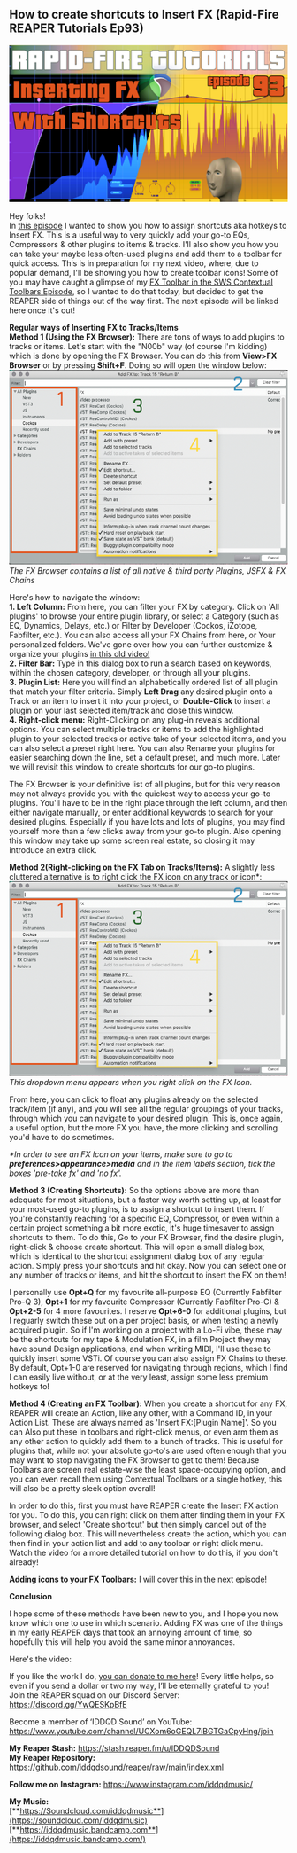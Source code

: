 ## How to create shortcuts to Insert FX (Rapid-Fire REAPER Tutorials Ep93)

![](/blog/rfrt/93/RFRT-EP-93.jpg)

Hey folks!  
 In [this episode](https://youtu.be/rRYcndmRs0M) I wanted to show you how to assign shortcuts aka hotkeys to Insert FX. This is a useful way to very quickly add your go-to EQs, Compressors & other plugins to items & tracks. I'll also show you how you can take your maybe less often-used plugins and add them to a toolbar for quick access. This is in preparation for my next video, where, due to popular demand, I'll be showing you how to create toolbar icons! Some of you may have caught a glimpse of my [FX Toolbar in the SWS Contextual Toolbars Episode](https://youtu.be/xuiB8aGDO18), so I wanted to do that today, but decided to get the REAPER side of things out of the way first. The next episode will be linked here once it's out!

**Regular ways of Inserting FX to Tracks/Items**  
**Method 1 (Using the FX Browser):** There are tons of ways to add plugins to tracks or items. Let's start with the "N00b" way (of course I'm kidding) which is done by opening the FX Browser. You can do this from **View>FX Browser** or by pressing **Shift+F**. Doing so will open the window below:  
 ![](/blog/rfrt/93/rfrt93-1.jpg)  
 _The FX Browser contains a list of all native & third party Plugins, JSFX & FX Chains_

 Here's how to navigate the window:  
**1. Left Column:** From here, you can filter your FX by category. Click on 'All plugins' to browse your entire plugin library, or select a Category (such as EQ, Dynamics, Delays, etc.) or Filter by Developer (Cockos, iZotope, Fabfilter, etc.). You can also access all your FX Chains from here, or Your personalized folders. We've gone over how you can further customize & organize your plugins [in this old video!](https://www.youtube.com/watch?v=-bAhE6HJTGQ)  
**2. Filter Bar:** Type in this dialog box to run a search based on keywords, within the chosen category, developer, or through all your plugins.  
**3. Plugin List:** Here you will find an alphabetically ordered list of all plugin that match your filter criteria. Simply **Left Drag** any desired plugin onto a Track or an item to insert it into your project, or **Double-Click** to insert a plugin on your last selected item/track and close this window.  
**4. Right-click menu:** Right-Clicking on any plug-in reveals additional options. You can select multiple tracks or items to add the highlighted plugin to your selected tracks or active take of your selected items, and you can also select a preset right here. You can also Rename your plugins for easier searching down the line, set a default preset, and much more. Later we will revisit this window to create shortcuts for our go-to plugins.

 The FX Browser is your definitive list of all plugins, but for this very reason may not always provide you with the quickest way to access your go-to plugins. You'll have to be in the right place through the left column, and then either navigate manually, or enter additional keywords to search for your desired plugins. Especially if you have lots and lots of plugins, you may find yourself more than a few clicks away from your go-to plugin. Also opening this window may take up some screen real estate, so closing it may introduce an extra click.

**Method 2(Right-clicking on the FX Tab on Tracks/Items):** A slightly less cluttered alternative is to right click the FX icon on any track or icon*:    
![](/blog/rfrt/93/rfrt93-1.jpg)  
_This dropdown menu appears when you right click on the FX Icon._

From here, you can click to float any plugins already on the selected track/item (if any), and you will see all the regular groupings of your tracks, through which you can navigate to your desired plugin. This is, once again, a useful option, but the more FX you have, the more clicking and scrolling you'd have to do sometimes.

_*In order to see an FX Icon on your items, make sure to go to **_preferences>appearance>media_** and in the item labels section, tick the boxes 'pre-take fx' and 'no fx'._

**Method 3 (Creating Shortcuts):** So the options above are more than adequate for most situations, but a faster way worth setting up, at least for your most-used go-to plugins, is to assign a shortcut to insert them. If you're constantly reaching for a specific EQ, Compressor, or even within a certain project something a bit more exotic, it's huge timesaver to assign shortcuts to them. To do this, Go to your FX Browser, find the desire plugin, right-click & choose create shortcut. This will open a small dialog box, which is identical to the shortcut assignment dialog box of any regular action. Simply press your shortcuts and hit okay. Now you can select one or any number of tracks or items, and hit the shortcut to insert the FX on them!

I personally use **Opt+Q** for my favourite all-purpose EQ (Currently Fabfilter Pro-Q 3), **Opt+1** for my favourite Compressor (Currently Fabfilter Pro-C) & **Opt+2-5** for 4 more favourites. I reserve **Opt+6-0** for additional plugins, but I reguarly switch these out on a per project basis, or when testing a newly acquired plugin. So if I'm working on a project with a Lo-Fi vibe, these may be the shortcuts for my tape & Modulation FX, in a film Project they may have sound Design applications, and when writing MIDI, I'll use these to quickly insert some VSTi. Of course you can also assign FX Chains to these. By default, Opt+1-0 are reserved for navigating through regions, which I find I can easily live without, or at the very least, assign some less premium hotkeys to!

**Method 4 (Creating an FX Toolbar):** When you create a shortcut for any FX, REAPER will create an Action, like any other, with a Command ID, in your Action List. These are always named as 'Insert FX:[Plugin Name]'. So you can Also put these in toolbars and right-click menus, or even arm them as any other action to quickly add them to a bunch of tracks. This is useful for plugins that, while not your absolute go-to's are used often enough that you may want to stop navigating the FX Browser to get to them! Because Toolbars are screen real estate-wise the least space-occupying option, and you can even recall them using Contextual Toolbars or a single hotkey, this will also be a pretty sleek option overall!

In order to do this, first you must have REAPER create the Insert FX action for you. To do this, you can right click on them after finding them in your FX browser, and select 'Create shortcut' but then simply cancel out of the following dialog box. This will nevertheless create the action, which you can then find in your action list and add to any toolbar or right click menu. Watch the video for a more detailed tutorial on how to do this, if you don't already!

**Adding icons to your FX Toolbars:** I will cover this in the next episode!

**Conclusion**

I hope some of these methods have been new to you, and I hope you now know which one to use in which scenario. Adding FX was one of the things in my early REAPER days that took an annoying amount of time, so hopefully this will help you avoid the same minor annoyances.

Here's the video:

<youtube id="rRYcndmRs0M"></youtube>

If you like the work I do, [you can donate to me here](http://www.buymeacoffee.com/iddqdsound)! Every little helps, so even if you send a dollar or two my way, I’ll be eternally grateful to you!  
 Join the REAPER squad on our Discord Server:  
<https://discord.gg/YwQESKpBfE>

Become a member of ‘IDDQD Sound’ on YouTube: <https://www.youtube.com/channel/UCXom6oGEQL7iBGTGaCpyHng/join>

**My Reaper Stash:** <https://stash.reaper.fm/u/IDDQDSound>  
**My Reaper Repository:** <https://github.com/iddqdsound/reaper/raw/main/index.xml>

**Follow me on Instagram:** <https://www.instagram.com/iddqdmusic/>

**My Music:**  
[**https://Soundcloud.com/iddqdmusic**](https://soundcloud.com/iddqdmusic)  
[**https://iddqdmusic.bandcamp.com**](https://iddqdmusic.bandcamp.com/)  

